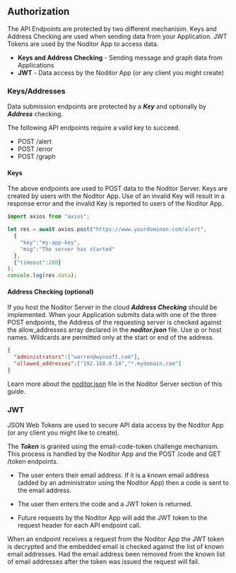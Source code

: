 ## Authorization

The API Endpoints are protected by two different mechanisim. Keys and Address Checking are used when sending data from your Application. JWT Tokens are used by the Noditor App to access data.

* **Keys and Address Checking** - Sending message and graph data from Applications
* **JWT** - Data access by the Noditor App (or any client you might create)


### Keys/Addresses

Data submission endpoints are protected by a ***Key*** and optionally by ***Address*** checking.

The following API endpoints require a valid key to succeed.

* POST /alert
* POST /error
* POST /graph

#### Keys

The above endpoints are used to POST data to the Noditor Server. Keys are created by users with the Noditor App. Use of an invalid Key will result in a response error and the invalid Key is reported to users of the Noditor App.

```javascript
import axios from "axios";

let res = await axios.post("https://www.yourdominan.com/alert", 
  {
    "key":"my-app-key", 
    "msg":"The server has started"
  },
  {"timeout":200}
);
console.log(res.data);
```

#### Address Checking (optional)

If you host the Noditor Server in the cloud ***Address Checking*** should be implemented. When your Application submits data with one of the three POST endpoints, the Address of the requesting server is checked against the allow_addresses array declared in the ***noditor.json*** file. Use ip or host names. Wildcards are permitted only at the start or end of the address.

```json
{
  "administrators":["warren@wyosoft.com"],
  "allowed_addresses":["192.168.0.14","*.mydomain.com"]
}
```

Learn more about the [noditor.json](server/config.md?id=noditorjson) file in the Noditor Server section of this guide.

### JWT

JSON Web Tokens are used to secure API data access by the Noditor App (or any client you might like to create).

The ***Token*** is granted using the email-code-token challenge mechanism. This process is handled by the Noditor App and the POST /code and GET /token endpoints.

* The user enters their email address. If it is a known email address (added by an administrator using the Noditor App) then a code is sent to the email address.

* The user then enters the code and a JWT token is returned.

* Future requests by the Noditor App will add the JWT token to the request header for each API endpoint call.

When an endpoint receives a request from the Noditor App the JWT token is decrypted and the embedded email is checked against the list of known email addresses. Had the email address been removed from the known list of email addresses after the token was issued the request will fail.

